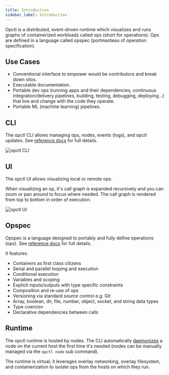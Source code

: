 ```yaml
---
title: Introduction
sidebar_label: Introduction
---
```


Opctl is a distributed, event-driven runtime which visualizes and runs graphs of containerized workloads called ops (short for operations). 
Ops are defined in a language called opspec (portmanteau of operation specification).

## Use Cases
- Conventional interface to empower would be contributors and break down silos.
- Executable documentation.
- Portable dev ops (running apps and their dependencies, continuous integration/delivery pipelines, building, testing, debugging, deploying...) that live and change with the code they operate.
- Portable ML (machine learning) pipelines.

## CLI
The opctl CLI allows managing ops, nodes, events (logs), and opctl updates. See [reference docs](reference/cli) for full details.

![opctl CLI](/img/opctl-cli.png)

## UI
The opctl UI allows visualizing local or remote ops.

When visualizing an op, it's call graph is expanded recursively and you can zoom or pan around to focus where needed.
The call graph is rendered from top to bottom in order of execution. 

![opctl UI](/img/opctl-ui.png)

## Opspec
Opspec is a language designed to portably and fully define operations (ops). See [reference docs](reference/opspec/index.md) for full details.

It features:
- Containers as first class citizens
- Serial and parallel looping and execution
- Conditional execution
- Variables and scoping
- Explicit inputs/outputs with type specific constraints
- Composition and re-use of ops
- Versioning via standard source control e.g. Git
- Array, boolean, dir, file, number, object, socket, and string data types
- Type coercion
- Declarative dependencies between calls

## Runtime
The opctl runtime is hosted by nodes. The CLI automatically [daemonizes](https://en.wikipedia.org/wiki/Daemon_(computing)) a node on the current host the first time it's needed (nodes can be manually managed via the `opctl node` sub command).

The runtime is virtual; it leverages overlay networking, overlay filesystem, and containerization to isolate ops from the hosts on which they run.
